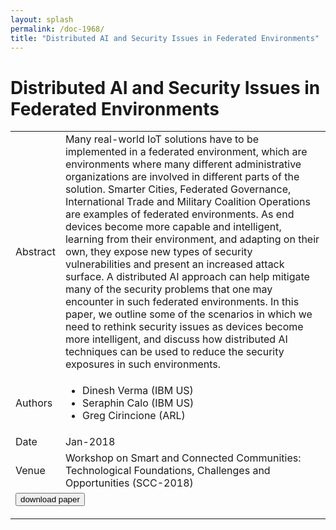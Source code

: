 ```yaml
---
layout: splash
permalink: /doc-1968/
title: "Distributed AI and Security Issues in Federated Environments"
---
```


# Distributed AI and Security Issues in Federated Environments

<table>
    <tbody>
    <tr>
        <td>Abstract</td>
        <td>Many real-world IoT solutions have to be implemented in a federated environment, which are environments where many different administrative organizations are involved in different parts of the solution. Smarter Cities, Federated Governance, International Trade and Military Coalition Operations are examples of federated environments. As end devices become more capable and intelligent, learning from their environment, and adapting on their own, they expose new types of security vulnerabilities and present an increased attack surface. A distributed AI approach can help mitigate many of the security problems that one may encounter in such federated environments. In this paper, we outline some of the scenarios in which we need to rethink security issues as devices become more intelligent, and discuss how distributed AI techniques can be used to reduce the security exposures in such environments.</td>
    </tr>
    <tr>
        <td>Authors</td>
        <td>
            <ul>
                <li>Dinesh Verma (IBM US)</li>
                <li>Seraphin Calo (IBM US)</li>
                <li>Greg Cirincione (ARL)</li>
            </ul>
        </td>
    </tr>
    <tr>
        <td>Date</td>
        <td>Jan-2018</td>
    </tr>
    <tr>
        <td>Venue</td>
        <td>Workshop on Smart and Connected Communities: Technological Foundations, Challenges and Opportunities (SCC-2018)</td>
    </tr>
        <tr>
            <td colspan="2">
                <form method="get" action="https://dais-ita.org/sites/default/files/SCC-2018-v012.pdf">
                    <button type="submit">download paper</button>
                </form>
            </td>
        </tr>
    </tbody>
</table>
